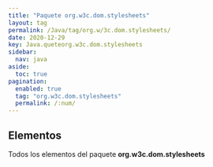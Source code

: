 ```yaml
---
title: "Paquete org.w3c.dom.stylesheets"
layout: tag
permalink: /Java/tag/org.w/3c.dom.stylesheets/
date: 2020-12-29
key: Java.queteorg.w3c.dom.stylesheets
sidebar: 
  nav: java
aside: 
  toc: true
pagination: 
  enabled: true
  tag: "org.w3c.dom.stylesheets"
  permalink: /:num/
---
```


<h2>Elementos</h2>
Todos los elementos del paquete <strong>org.w3c.dom.stylesheets</strong>
